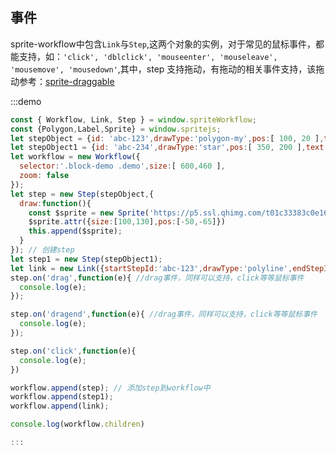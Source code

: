 ## 事件
sprite-workflow中包含`Link`与`Step`,这两个对象的实例，对于常见的鼠标事件，都能支持，如：`'click', 'dblclick', 'mouseenter', 'mouseleave', 'mousemove', 'mousedown'`,其中，step 支持拖动，有拖动的相关事件支持，该拖动参考：<a href="https://github.com/spritejs/sprite-draggable">sprite-draggable</a>

:::demo

```javascript
const { Workflow, Link, Step } = window.spriteWorkflow;
const {Polygon,Label,Sprite} = window.spritejs;
let stepObject = {id: 'abc-123',drawType:'polygon-my',pos:[ 100, 20 ],text: '我是矩形3'};
let stepObject1 = {id: 'abc-234',drawType:'star',pos:[ 350, 200 ],text: '五角'};
let workflow = new Workflow({
  selector:'.block-demo .demo',size:[ 600,460 ],
  zoom: false
});
let step = new Step(stepObject,{
  draw:function(){
    const $sprite = new Sprite('https://p5.ssl.qhimg.com/t01c33383c0e168c3c4.png');
    $sprite.attr({size:[100,130],pos:[-50,-65]})
    this.append($sprite);
  }
}); // 创建step
let step1 = new Step(stepObject1);
let link = new Link({startStepId:'abc-123',drawType:'polyline',endStepId:'abc-234',lineAttrs:{color:'#f00',lineDash:[6,6]}})
step.on('drag',function(e){ //drag事件，同样可以支持，click等等鼠标事件
  console.log(e);
});

step.on('dragend',function(e){ //drag事件，同样可以支持，click等等鼠标事件
  console.log(e);
});

step.on('click',function(e){
  console.log(e);
})

workflow.append(step); // 添加step到workflow中
workflow.append(step1);
workflow.append(link);

console.log(workflow.children)

:::